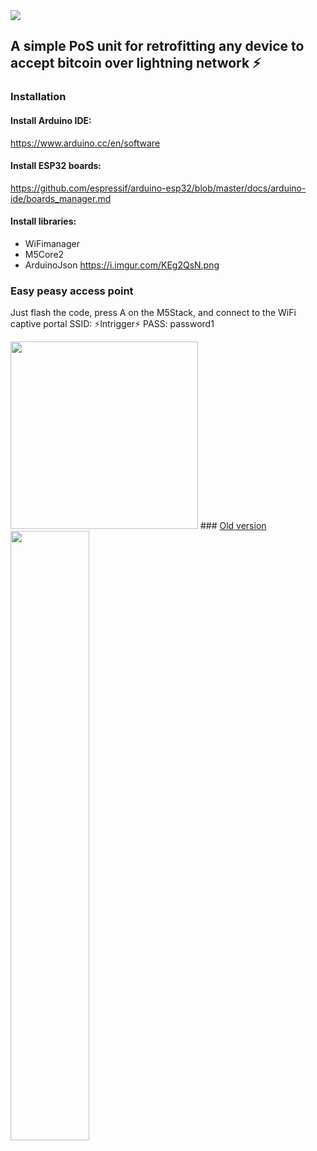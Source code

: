 
<img align="center" src="https://i.imgur.com/wVll1tP.png">

## A simple PoS unit for retrofitting any device to accept bitcoin over lightning network ⚡

### Installation

#### Install Arduino IDE: 
https://www.arduino.cc/en/software
#### Install ESP32 boards: 
https://github.com/espressif/arduino-esp32/blob/master/docs/arduino-ide/boards_manager.md
#### Install libraries:
- WiFimanager
- M5Core2
- ArduinoJson
https://i.imgur.com/KEg2QsN.png

### Easy peasy access point

Just flash the code, press A on the M5Stack, and connect to the WiFi captive portal SSID: ⚡lntrigger⚡ PASS: password1

<img width="300" src="https://i.imgur.com/Er9TGmY.png">
### <a align="center" href="https://github.com/arcbtc/M5Stack121">Old version</a>
<img src="https://i.imgur.com/I8T5QVe.gif" width="50%">
